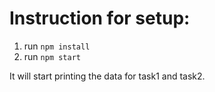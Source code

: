 # Instruction for setup:
1. run ```npm install```
2. run ```npm start```

It will start printing the data for task1 and task2.
